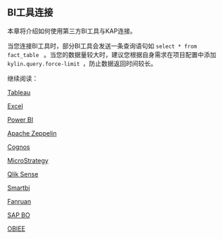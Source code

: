 ## BI工具连接

本章将介绍如何使用第三方BI工具与KAP连接。

当您连接BI工具时，部分BI工具会发送一条查询语句如 `select * from fact_table ` 。当您的数据量较大时，建议您根据自身需求在项目配置中添加`kylin.query.force-limit `，防止数据返回时间较长。

继续阅读：

[Tableau](tableau.cn.md)

[Excel ](excel_2016.cn.md)

[Power BI](powerbi.cn.md)

[Apache Zeppelin](zeppelin.cn.md)

[Cognos](cognos.cn.md)

[MicroStrategy](microstrategy_10_4.cn.md)

[Qlik Sense](qlik.cn.md)

[Smartbi](smartbi.cn.md)

[Fanruan](fanruan.cn.md)

[SAP BO](sap_bo.cn.md)

[OBIEE](obiee.cn.md)